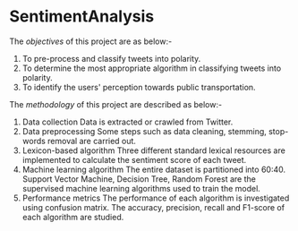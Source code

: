 # SentimentAnalysis

The *objectives* of this project are as below:-
1. To pre-process and classify tweets into polarity.
2. To determine the most appropriate algorithm in classifying tweets into polarity.
3. To identify the users' perception towards public transportation.

The *methodology* of this project are described as below:-
1. Data collection
Data is extracted or crawled from Twitter.
2. Data preprocessing
Some steps such as data cleaning, stemming, stop-words removal are carried out.
3. Lexicon-based algorithm
Three different standard lexical resources are implemented to calculate the sentiment score of each tweet.
4. Machine learning algorithm
The entire dataset is partitioned into 60:40. Support Vector Machine, Decision Tree, Random Forest are the supervised machine learning algorithms used to train the model.
5. Performance metrics
The performance of each algorithm is investigated using confusion matrix. The accuracy, precision, recall and F1-score of each algorithm are studied.
